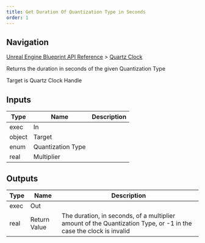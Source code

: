 ```yaml
---
title: Get Duration Of Quantization Type in Seconds
order: 1
---
```

## Navigation

[Unreal Engine Blueprint API Reference](https://dev.epicgames.com/documentation/en-us/unreal-engine/BlueprintAPI) > [Quartz Clock](https://dev.epicgames.com/documentation/en-us/unreal-engine/BlueprintAPI/QuartzClock)

Returns the duration in seconds of the given Quantization Type

Target is Quartz Clock Handle

## Inputs

| Type | Name | Description |
| --- | --- | --- |
| exec | In |  |
| object | Target |  |
| enum | Quantization Type |  |
| real | Multiplier |  |

## Outputs

| Type | Name | Description |
| --- | --- | --- |
| exec | Out |  |
| real | Return Value | The duration, in seconds, of a multiplier amount of the Quantization Type, or -1 in the case the clock is invalid |
